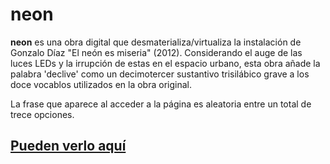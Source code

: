 # neon

**neon** es una obra digital que desmaterializa/virtualiza la instalación de Gonzalo Díaz "El neón es miseria" (2012). Considerando el auge de las luces LEDs y la irrupción de estas en el espacio urbano, esta obra añade la palabra 'declive' como un decimotercer sustantivo trisilábico grave a los doce vocablos utilizados en la obra original.

La frase que aparece al acceder a la página es aleatoria entre un total de trece opciones.

## [Pueden verlo aquí](https://corvalan.dev/neon)
